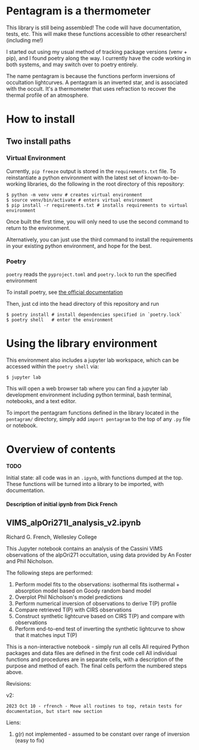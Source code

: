 # Pentagram is a thermometer
This library is still being assembled!
The code will have documentation, tests, etc.
This will make these functions accessible to other researchers! (including me!)

I started out using my usual method of tracking package versions (venv + pip), and I found poetry along the way.
I currently have the code working in both systems, and may switch over to poetry entirely.

The name pentagram is because the functions perform inversions of occultation lightcurves.
A pentagram is an inverted star, and is associated with the occult.
It's a thermometer that uses refraction to recover the thermal profile of an atmosphere.

# How to install

## Two install paths

### Virtual Environment

Currently, `pip freeze` output is stored in the `requirements.txt` file.
To reinstantiate a python environment with the latest set of known-to-be-working libraries, do the following in the root directory of this repository:

    $ python -m venv venv # creates virtual environment
    $ source venv/bin/activate # enters virtual environment
    $ pip install -r requirements.txt # installs requirements to virtual environment

Once built the first time, you will only need to use the second command to return to the environment.

Alternatively, you can just use the third command to install the requirements in your existing python environment, and hope for the best.

### Poetry

`poetry` reads the `pyproject.toml` and `poetry.lock` to run the specified environment

To install poetry, see [the official documentation](https://python-poetry.org/docs/#installing-manually)

Then, just cd into the head directory of this repository and run

    $ poetry install # install dependencies specified in `poetry.lock`
    $ poetry shell   # enter the environment

# Using the library environment 

This environment also includes a jupyter lab workspace, which can be accessed within the `poetry shell` via:

    $ jupyter lab

This will open a web browser tab where you can find a jupyter lab development environment including python terminal, bash terminal, notebooks, and a text editor.

To import the pentagram functions defined in the library located in the `pentagram/` directory, simply add `import pentagram` to the top of any `.py` file or notebook.

# Overview of contents

**TODO**

Initial state: all code was in an `.ipynb`, with functions dumped at the top.
These functions will be turned into a library to be imported, with documentation.

#### Description of initial ipynb from Dick French

## VIMS_alpOri271I_analysis_v2.ipynb

Richard G. French, Wellesley College

This Jupyter notebook contains an analysis of the Cassini VIMS observations of the alpOri271 occultation, using data provided by An Foster and Phil Nicholson.

The following steps are performed:

1) Perform model fits to the observations:
    isothermal fits
    isothermal + absorption model based on Goody random band model
2) Overplot Phil Nicholson's model predictions
3) Perform numerical inversion of observations to derive T(P) profile
4) Compare retrieved T(P) with CIRS observations
5) Construct synthetic lightcurve based on CIRS T(P) and compare with observations
6) Perform end-to-end test of inverting the synthetic lightcurve to show that it matches input T(P)

This is a non-interactive notebook - simply run all cells
All required Python packages and data files are defined in the first code cell
All individual functions and procedures are in separate cells, with a description of the purpose and method of each.
The final cells perform the numbered steps above.

Revisions:

v2:

    2023 Oct 10 - rfrench - Move all routines to top, retain tests for documentation, but start new section

Liens:

1. g(r) not implemented - assumed to be constant over range of inversion (easy to fix)


